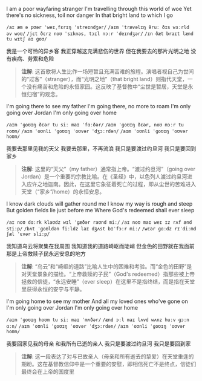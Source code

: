 I am a poor wayfaring stranger
I'm travelling through this world of woe
Yet there's no sickness, toil nor danger
In that bright land to which I go

`/aɪ æm ə pʊər ˈweɪˌfɛrɪŋ ˈstreɪndʒər/`
`/aɪm ˈtrævəlɪŋ θruː ðɪs wɜːrld əv woʊ/`
`/jɛt ðɛrz noʊ ˈsɪknəs, tɔɪl nɔːr ˈdeɪndʒər/`
`/ɪn ðæt braɪt lænd tu wɪtʃ aɪ ɡoʊ/`

我是一个可怜的异乡客
我正穿越这充满悲伤的世界
但在我要去的那片光明之地
没有疾病、劳累和危险

> **注解**: 这首歌将人生比作一场短暂且充满苦难的旅程。演唱者视自己为世间的“过客”（stranger），而“光明之地”（that bright land）则指代天堂，一个没有痛苦和危险的永恒家园。这反映了基督教中“尘世是暂居，天堂是永恒归宿”的观念。

I'm going there to see my father
I'm going there, no more to roam
I'm only going over Jordan
I'm only going over home

`/aɪm ˈɡoʊɪŋ ðɛər tu siː maɪ ˈfɑːðər/`
`/aɪm ˈɡoʊɪŋ ðɛər, noʊ mɔːr tu roʊm/`
`/aɪm ˈoʊnli ˈɡoʊɪŋ ˈoʊvər ˈdʒɔːrdən/`
`/aɪm ˈoʊnli ˈɡoʊɪŋ ˈoʊvər hoʊm/`

我要去那里见我的天父
我要去那里，不再流浪
我只是要渡过约旦河
我只是要回到家乡

> **注解**: 这里的“天父”（my father）通常指上帝。“渡过约旦河”（going over Jordan）是一个重要的宗教比喻。在《圣经》中，以色列人渡过约旦河进入应许之地迦南。因此，在这里它象征着死亡的过程，即从尘世的苦难进入天堂（“家乡”/home）的永恒安息。

I know dark clouds will gather round me
I know my way is rough and steep
But golden fields lie just before me
Where God's redeemed shall ever sleep

`/aɪ noʊ dɑːrk klaʊdz wɪl ˈɡæðər raʊnd miː/`
`/aɪ noʊ maɪ weɪ ɪz rʌf ænd stiːp/`
`/bʌt ˈɡoʊldən fiːldz laɪ dʒʌst bɪˈfɔːr miː/`
`/wɛər ɡɑːdz rɪˈdiːmd ʃæl ˈɛvər sliːp/`

我知道乌云将聚集在我周围
我知道我的道路崎岖而陡峭
但金色的田野就在我面前
那是上帝救赎子民永远安息的地方

> **注解**: “乌云”和“崎岖的道路”比喻人生中的困难和考验。而“金色的田野”是对天堂景象的描绘。“上帝救赎的子民”（God's redeemed）指那些被上帝拯救的信徒，“永远安睡”（ever sleep）在这里不是指终结，而是指在天堂里获得永恒的安宁与平静。

I'm going home to see my mother
And all my loved ones who've gone on
I'm only going over Jordan
I'm only going over home

`/aɪm ˈɡoʊɪŋ hoʊm tu siː maɪ ˈmʌðər/`
`/ænd ɔːl maɪ lʌvd wʌnz huːv ɡɔːn ɑːn/`
`/aɪm ˈoʊnli ˈɡoʊɪŋ ˈoʊvər ˈdʒɔːrdən/`
`/aɪm ˈoʊnli ˈɡoʊɪŋ ˈoʊvər hoʊm/`

我要回家见我的母亲
和我所有已逝的亲人
我只是要渡过约旦河
我只是要回到家

> **注解**: 这一段表达了对与已故亲人（母亲和所有逝去的挚爱）在天堂重逢的期盼。这在基督教信仰中是一个重要的安慰，即相信死亡不是终点，信徒们最终会在上帝的国度里